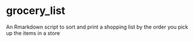 # grocery_list
An Rmarkdown script to sort and print a shopping list by the order you pick up the items in a store
